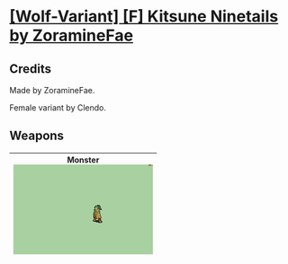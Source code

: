 # [\[Wolf-Variant\] \[F\] Kitsune Ninetails by ZoramineFae](./)
## Credits

Made by ZoramineFae.

Female variant by Clendo.

## Weapons

| <b>Monster</b><br/><img alt="Monster animation" src="./8.%20Monster/Monster.gif"/> |
| :---: |
